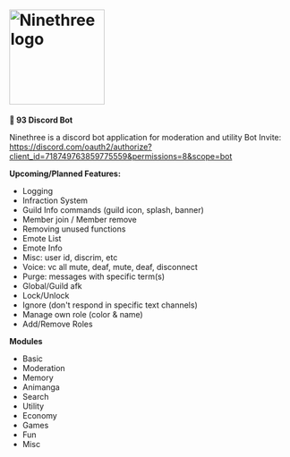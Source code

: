 # <img src="https://user-images.githubusercontent.com/65078619/106637633-f7215500-65a8-11eb-8239-f20e4f1e961e.png" alt="Ninethree logo" height="170" >

**🤖 93 Discord Bot**

Ninethree is a discord bot application for moderation and utility
Bot Invite: https://discord.com/oauth2/authorize?client_id=718749763859775559&permissions=8&scope=bot

**Upcoming/Planned Features:**
- Logging
- Infraction System
- Guild Info commands (guild icon, splash, banner)
- Member join / Member remove
- Removing unused functions
- Emote List
- Emote Info
- Misc: user id, discrim, etc
- Voice: vc all mute, deaf, mute, deaf, disconnect
- Purge: messages with specific term(s)
- Global/Guild afk
- Lock/Unlock 
- Ignore (don't respond in specific text channels)
- Manage own role (color & name)
- Add/Remove Roles

**Modules**
- Basic
- Moderation
- Memory
- Animanga
- Search
- Utility
- Economy
- Games
- Fun
- Misc
